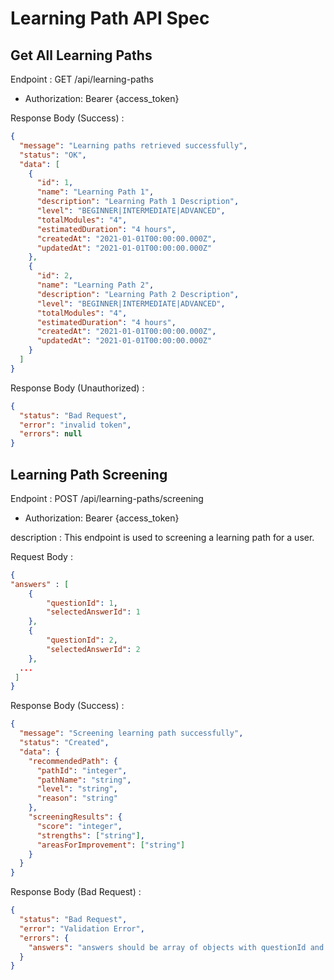 # Learning Path API Spec

## Get All Learning Paths

Endpoint : GET /api/learning-paths

- Authorization: Bearer {access_token}

Response Body (Success) :

```json
{
  "message": "Learning paths retrieved successfully",
  "status": "OK",
  "data": [
    {
      "id": 1,
      "name": "Learning Path 1",
      "description": "Learning Path 1 Description",
      "level": "BEGINNER|INTERMEDIATE|ADVANCED",
      "totalModules": "4",
      "estimatedDuration": "4 hours",
      "createdAt": "2021-01-01T00:00:00.000Z",
      "updatedAt": "2021-01-01T00:00:00.000Z"
    },
    {
      "id": 2,
      "name": "Learning Path 2",
      "description": "Learning Path 2 Description",
      "level": "BEGINNER|INTERMEDIATE|ADVANCED",
      "totalModules": "4",
      "estimatedDuration": "4 hours",
      "createdAt": "2021-01-01T00:00:00.000Z",
      "updatedAt": "2021-01-01T00:00:00.000Z"
    }
  ]
}
```

Response Body (Unauthorized) :

```json
{
  "status": "Bad Request",
  "error": "invalid token",
  "errors": null
}
```

## Learning Path Screening

Endpoint : POST /api/learning-paths/screening

- Authorization: Bearer {access_token}

description : This endpoint is used to screening a learning path for a user.

Request Body :

```json
{
"answers" : [
    {
        "questionId": 1,
        "selectedAnswerId": 1
    },
    {
        "questionId": 2,
        "selectedAnswerId": 2
    },
  ...
 ]
}
```

Response Body (Success) :

```json
{
  "message": "Screening learning path successfully",
  "status": "Created",
  "data": {
    "recommendedPath": {
      "pathId": "integer",
      "pathName": "string",
      "level": "string",
      "reason": "string"
    },
    "screeningResults": {
      "score": "integer",
      "strengths": ["string"],
      "areasForImprovement": ["string"]
    }
  }
}
```

Response Body (Bad Request) :

```json
{
  "status": "Bad Request",
  "error": "Validation Error",
  "errors": {
    "answers": "answers should be array of objects with questionId and selectedAnswerId"
  }
}
```
